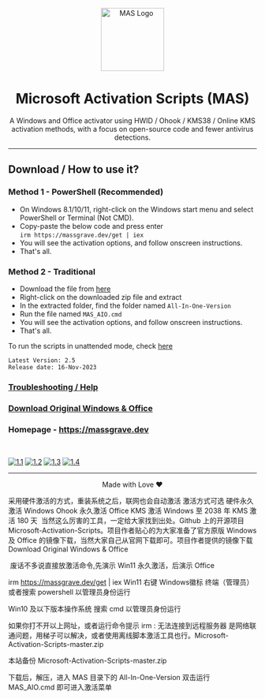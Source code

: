 <p align="center"><img src="https://lookimg.com/images/2023/09/25/QY5RTR.png" alt="MAS Logo" height="128"></p>

<h1 align="center">Microsoft  Activation  Scripts (MAS)</h1>

<p align="center">A Windows and Office activator using HWID / Ohook / KMS38 / Online KMS activation methods, with a focus on open-source code and fewer antivirus detections.</p>
<hr>

## Download / How to use it?

### Method 1 - PowerShell (Recommended)

-   On Windows 8.1/10/11, right-click on the Windows start menu and select PowerShell or Terminal (Not CMD).
-   Copy-paste the below code and press enter\
    `irm https://massgrave.dev/get | iex`
-   You will see the activation options, and follow onscreen instructions.
-   That's all.

### Method 2 - Traditional

-   Download the file from [here](https://github.com/massgravel/Microsoft-Activation-Scripts/archive/refs/heads/master.zip)
-   Right-click on the downloaded zip file and extract
-   In the extracted folder, find the folder named `All-In-One-Version`
-   Run the file named `MAS_AIO.cmd`
-   You will see the activation options, and follow onscreen instructions.
-   That's all.

To run the scripts in unattended mode, check [here](https://massgrave.dev/command_line_switches.html)

```
Latest Version: 2.5
Release date: 16-Nov-2023
```

### [Troubleshooting / Help](https://massgrave.dev/troubleshoot.html)
### [Download Original Windows & Office](https://massgrave.dev/genuine-installation-media.html)
### Homepage - https://massgrave.dev
</br>

[![1.1]][1]
[![1.2]][2]
[![1.3]][3]
[![1.4]][4]

[1.1]: https://lookimg.com/images/2023/03/21/QTvjcD.png (Chat with us without signup)
[1.2]: https://lookimg.com/images/2023/03/21/QTvLyd.png (Chat with us)
[1.3]: https://lookimg.com/images/2023/10/29/QiBot9.png (Follow on 𝕏/Twitter)
[1.4]: https://lookimg.com/images/2023/05/17/Q0iZ2U.png (Reddit)

[1]: https://discord.gg/gjJEfq7ux8
[2]: https://t.me/Microsoft_Activation_Scripts
[3]: https://twitter.com/massgravel
[4]: https://www.reddit.com/r/MAS_Activator

---

<p align="center">Made with Love ❤️</p>




采用硬件激活的方式，重装系统之后，联网也会自动激活
激活方式可选
硬件永久激活 Windows
Ohook 永久激活 Office
KMS 激活 Windows 至 2038 年
KMS 激活 180 天
​ 当然这么厉害的工具，一定给大家找到出处。Github 上的开源项目 Microsoft-Activation-Scripts。项目作者贴心的为大家准备了官方原版 Windows 及 Office 的镜像下载，当然大家自己从官网下载即可。项目作者提供的镜像下载 Download Original Windows & Office

​ 废话不多说直接放激活命令,先演示 Win11 永久激活，后演示 Office

irm https://massgrave.dev/get | iex
Win11 右键 Windows徽标 终端（管理员）或者搜索 powershell 以管理员身份运行

Win10 及以下版本操作系统 搜索 cmd 以管理员身份运行

如果你打不开以上网址，或者运行命令提示 irm : 无法连接到远程服务器 是网络联通问题，用梯子可以解决，或者使用离线脚本激活工具也行。Microsoft-Activation-Scripts-master.zip

本站备份 Microsoft-Activation-Scripts-master.zip

下载后，解压，进入 MAS 目录下的 All-In-One-Version 双击运行 MAS_AIO.cmd 即可进入激活菜单
